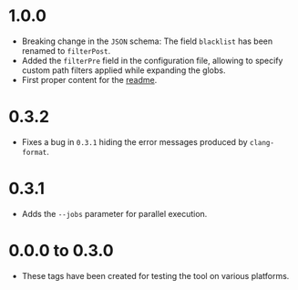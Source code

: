 
# 1.0.0

- Breaking change in the `JSON` schema: The field `blacklist` has been renamed to `filterPost`.
- Added the `filterPre` field in the configuration file, allowing to specify custom path filters applied while expanding the globs.
- First proper content for the [readme](./readme.md).

# 0.3.2

- Fixes a bug in `0.3.1` hiding the error messages produced by `clang-format`.

# 0.3.1

- Adds the `--jobs` parameter for parallel execution.

# 0.0.0 to 0.3.0

- These tags have been created for testing the tool on various platforms.
